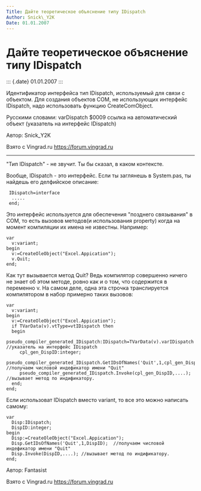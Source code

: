 ```yaml
---
Title: Дайте теоретическое объяснение типу IDispatch
Author: Snick\_Y2K
Date: 01.01.2007
---
```



Дайте теоретическое объяснение типу IDispatch
=============================================

::: {.date}
01.01.2007
:::

Идентификатор интерфейса тип IDispatch, используемый для связи с
объектом. Для создания объектов COM, не использующих интерфейс
IDispatch, надо использовать функцию CreateComObject.

Русскими словами: varDispatch        $0009        ссылка на
автоматический объект (указатель на интерфейс IDispatch)

Автор: Snick\_Y2K

Взято с Vingrad.ru <https://forum.vingrad.ru>

------------------------------------------------------------------------

"Тип IDispatch" - не звучит. Ты бы сказал, в каком контексте.

Вообще, IDispatch - это интерфейс. Если ты заглянешь в System.pas, ты
найдешь его делфийское описание:

     IDispatch=interface
      .....
     end;

Это интерфейс используется для обеспечения "позднего связывания" в
COM, то есть вызовов методов(и использования property) когда на момент
компиляции их имена не известны. Например:

    var
      v:variant;
    begin
      v:=CreateOleObject("Excel.Appication");
      v.Quit;
    end;

Как тут вызывается метод Quit? Ведь компилятор совершенно ничего не
знает об этом методе, ровно как и о том, что содержится в переменно v.
На самом деле, одна эта строчка транслируется компилятором в набор
примерно таких вызовов:

    var
      v:variant;
    begin
      v:=CreateOleObject("Excel.Appication");
      if TVarData(v).vtType=vtIDispatch then
      begin
         pseudo_compiler_generated_IDispatch:IDispatch=TVarData(v).varIDispatch //указатель на интерфейс IDispatch
         cpl_gen_DispID:integer;
         pseudo_compiler_generated_IDispatch.GetIDsOfNames('Quit',1,cpl_gen_DispID);  //получаем числовой индефикатор имени "Quit"
         pseudo_compiler_generated_IDispatch.Invoke(cpl_gen_DispID,....); //вызывает метод по индификатору.
      end;
    end;

Если использоват IDispatch вместо variant, то все это можно написать
самому:

    var
      Disp:IDispatch;
      DispID:integer;
    begin
      Disp:=CreateOleObject("Excel.Appication");
      Disp.GetIDsOfNames('Quit',1,DispID);  //получаем числовой индефикатор имени "Quit"
      Disp.Invoke(DispID,....); //вызывает метод по индификатору.
    end;

Автор: Fantasist

Взято с Vingrad.ru <https://forum.vingrad.ru>
